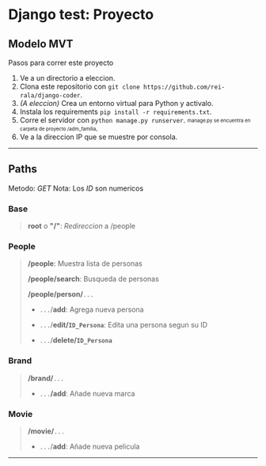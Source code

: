 # Django test: Proyecto

## Modelo MVT

Pasos para correr este proyecto

1. Ve a un directorio a eleccion.
1. Clona este repositorio con `git clone https://github.com/rei-rala/django-coder`.
1. _(A eleccion)_ Crea un entorno virtual para Python y activalo.
1. Instala los requirements `pip install -r requirements.txt`.
1. Corre el servidor con `python manage.py runserver`. <sub><sup>manage.py se encuentra en carpeta de proyecto /adm_familia</sub></sup>.
1. Ve a la direccion IP que se muestre por consola.

---

## Paths

Metodo: _GET_
Nota: Los _ID_ son numericos

### Base

> **root** o **"/"**: _Redireccion_ a /people

### People

> **/people**:  Muestra lista de personas
>
> **/people/search**:  Busqueda de personas
>
> **/people/person/**`...`
>
> - `...`/**add**: Agrega nueva persona
>
> - `...`/**edit/`ID_Persona`**: Edita una persona segun su ID
>
> - `...`/**delete/`ID_Persona`**

### Brand

> **/brand/**`...`
>
> - `...`**/add**: Añade nueva marca

### Movie

> **/movie/**`...`
>
> - `...`/**add**: Añade nueva pelicula

---
